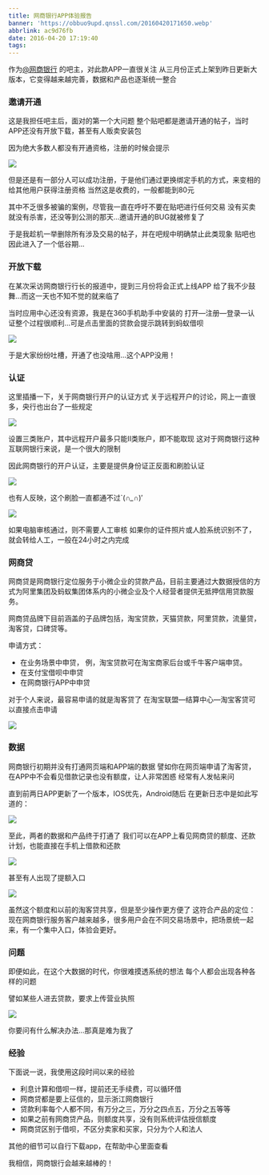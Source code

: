 ```yaml
---
title: 网商银行APP体验报告
banner: 'https://obbuo9upd.qnssl.com/20160420171650.webp'
abbrlink: ac9d76fb
date: 2016-04-20 17:19:40
tags:
---
```

作为[@网商银行](https://tieba.baidu.com/f?kw=%E7%BD%91%E5%95%86%E9%93%B6%E8%A1%8C&fr=home&fp=0&ie=utf-8) 的吧主，对此款APP一直很关注
从三月份正式上架到昨日更新大版本，它变得越来越完善，数据和产品也逐渐统一整合

<!--more-->

### 邀请开通

这是我担任吧主后，面对的第一个大问题
整个贴吧都是邀请开通的帖子，当时APP还没有开放下载，甚至有人贩卖安装包

因为绝大多数人都没有开通资格，注册的时候会提示

![](https://obbuo9upd.qnssl.com/20160420162246.jpg)

但是还是有一部分人可以成功注册，于是他们通过更换绑定手机的方式，来变相的给其他用户获得注册资格
当然这是收费的，一般都能到80元

其中不乏很多被骗的案例，尽管我一直在呼吁不要在贴吧进行任何交易
没有买卖就没有杀害，还没等到公测的那天...邀请开通的BUG就被修复了

于是我趁机一举删除所有涉及交易的帖子，并在吧规中明确禁止此类现象
贴吧也因此进入了一个低谷期...

### 开放下载

在某次采访网商银行行长的报道中，提到三月份将会正式上线APP
给了我不少鼓舞...而这一天也不知不觉的就来临了

当时应用中心还没有资源，我是在360手机助手中安装的
打开—注册—登录—认证整个过程很顺利...可是点击里面的贷款会提示跳转到蚂蚁借呗

![](https://obbuo9upd.qnssl.com/20160420163215.jpg)

于是大家纷纷吐槽，开通了也没啥用...这个APP没用！

### 认证

这里插播一下，关于网商银行开户的认证方式
关于远程开户的讨论，网上一直很多，央行也出台了一些规定

![](https://obbuo9upd.qnssl.com/20160420.jpg)

设置三类账户，其中远程开户最多只能Ⅱ类账户，即不能取现
这对于网商银行这种互联网银行来说，是一个很大的限制

因此网商银行的开户认证，主要是提供身份证正反面和刷脸认证

![](https://obbuo9upd.qnssl.com/20160420163818.png)

也有人反映，这个刷脸一直都通不过`(*∩_∩*)′

![](https://obbuo9upd.qnssl.com/20160420163825.jpg)

如果电脑审核通过，则不需要人工审核
如果你的证件照片或人脸系统识别不了，就会转给人工，一般在24小时之内完成

### 网商贷

网商贷是网商银行定位服务于小微企业的贷款产品，目前主要通过大数据授信的方式为阿里集团及蚂蚁集团体系内的小微企业及个人经营者提供无抵押信用贷款服务。

网商贷品牌下目前涵盖的子品牌包括，淘宝贷款，天猫贷款，阿里贷款，流量贷，淘客贷，口碑贷等。

申请方式：

- 在业务场景中申贷，
例，淘宝贷款可在淘宝商家后台或千牛客户端申贷。
- 在支付宝借呗中申贷 
- 在网商银行APP中申贷

对于个人来说，最容易申请的就是淘客贷了
在淘宝联盟—结算中心—淘宝客贷可以直接点击申请

![](https://obbuo9upd.qnssl.com/20160420164709.jpg)

### 数据

网商银行初期并没有打通网页端和APP端的数据
譬如你在网页端申请了淘客贷，在APP中不会看见借款记录也没有额度，让人非常困惑
经常有人发帖来问

直到前两日APP更新了一个版本，IOS优先，Android随后
在更新日志中是如此写道的：

![](https://obbuo9upd.qnssl.com/20160420165239.jpg)

至此，两者的数据和产品终于打通了
我们可以在APP上看见网商贷的额度、还款计划，也能直接在手机上借款和还款

![](https://obbuo9upd.qnssl.com/201604201655.jpg)

甚至有人出现了提额入口

![](https://obbuo9upd.qnssl.com/20160420165850.jpg)

虽然这个额度和以前的淘客贷共享，但是至少操作更方便了
这符合产品的定位：现在网商银行服务客户越来越多，很多用户会在不同交易场景中，把场景统一起来，有一个集中入口，体验会更好。

### 问题

即便如此，在这个大数据的时代，你很难摸透系统的想法
每个人都会出现各种各样的问题

譬如某些人进去贷款，要求上传营业执照

![](https://obbuo9upd.qnssl.com/20160420170216.jpg)

你要问有什么解决办法...那真是难为我了

### 经验

下面说一说，我使用这段时间以来的经验

- 利息计算和借呗一样，提前还无手续费，可以循环借
- 网商贷都是要上征信的，显示浙江网商银行
- 贷款利率每个人都不同，有万分之三，万分之四点五，万分之五等等
- 如果之前有网商贷产品，则额度共享，没有则系统评估授信额度
- 网商贷区别于借呗，不区分卖家和买家，只分为个人和法人


其他的细节可以自行下载app，在帮助中心里面查看

我相信，网商银行会越来越棒的！

